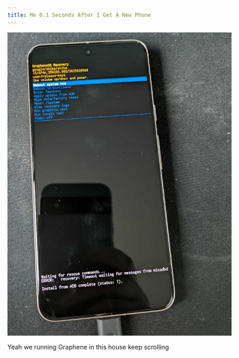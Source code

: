 ```yaml
---
title: Me 0.1 Seconds After I Get A New Phone
---
```


<img src="/assets/images/blog/graphene-1.jpg" alt="A picture of GrapheneOS being installed on a Pixel 8.">

<div>
    <p>
        Yeah we running Graphene in this house keep scrolling
    </p>
</div>